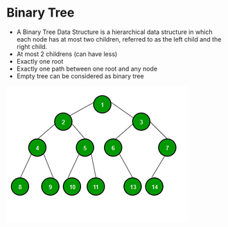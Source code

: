 # Binary Tree

- A Binary Tree Data Structure is a hierarchical data structure in which each node has at most two children, referred to as the left child and the right child.
- At most 2 childrens (can have less)
- Exactly one root
- Exactly one path between one root and any node
- Empty tree can be considered as binary tree

![alt text](binary-tree-to-DLL.png)

